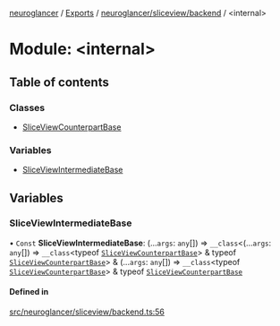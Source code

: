 [neuroglancer](../README.md) / [Exports](../modules.md) / [neuroglancer/sliceview/backend](neuroglancer_sliceview_backend.md) / <internal\>

# Module: <internal\>

## Table of contents

### Classes

- [SliceViewCounterpartBase](../classes/neuroglancer_sliceview_backend._internal_.SliceViewCounterpartBase.md)

### Variables

- [SliceViewIntermediateBase](neuroglancer_sliceview_backend._internal_.md#sliceviewintermediatebase)

## Variables

### SliceViewIntermediateBase

• `Const` **SliceViewIntermediateBase**: (...`args`: `any`[]) => `__class`<(...`args`: `any`[]) => `__class`<typeof [`SliceViewCounterpartBase`](../classes/neuroglancer_sliceview_backend._internal_.SliceViewCounterpartBase.md)\> & typeof [`SliceViewCounterpartBase`](../classes/neuroglancer_sliceview_backend._internal_.SliceViewCounterpartBase.md)\> & (...`args`: `any`[]) => `__class`<typeof [`SliceViewCounterpartBase`](../classes/neuroglancer_sliceview_backend._internal_.SliceViewCounterpartBase.md)\> & typeof [`SliceViewCounterpartBase`](../classes/neuroglancer_sliceview_backend._internal_.SliceViewCounterpartBase.md)

#### Defined in

[src/neuroglancer/sliceview/backend.ts:56](https://github.com/ActiveBrainAtlas2/neuroglancer/blob/91617476/src/neuroglancer/sliceview/backend.ts#L56)
